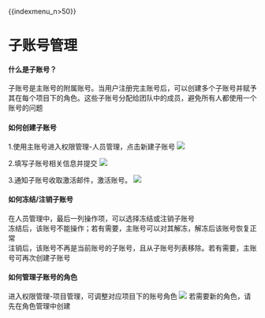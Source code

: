{{indexmenu_n>50}}

# 子账号管理

#### 什么是子账号？

子账号是主账号的附属账号。当用户注册完主账号后，可以创建多个子账号并赋予其在每个项目下的角色。这些子账号分配给团队中的成员，避免所有人都使用一个账号的问题

#### 如何创建子账号

1.使用主账号进入权限管理-人员管理，点击新建子账号 ![](/account/register/子账号_20190701165157.png)

2.填写子账号相关信息并提交 ![](/account/register/子账号_20190701165423.png)

3.通知子账号收取激活邮件，激活账号。 ![](/account/register/子账号_20190701165737.png)

#### 如何冻结/注销子账号

在人员管理中，最后一列操作项，可以选择冻结或注销子账号  
冻结后，该账号不能操作；若有需要，主账号可以对其解冻，解冻后该账号恢复正常  
注销后，该账号不再是当前账号的子账号，且从子账号列表移除。若有需要，主账号可再次创建子账号  

#### 如何管理子账号的角色

进入权限管理-项目管理，可调整对应项目下的账号角色 ![](/account/register/子账号_20190701170953.png)
若需要新的角色，请先在角色管理中创建

